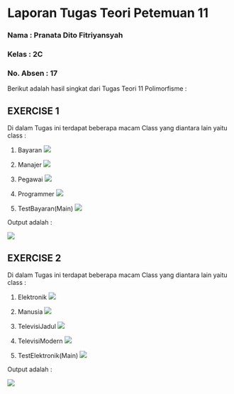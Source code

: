 # Laporan Tugas Teori Petemuan 11

### Nama : Pranata Dito Fitriyansyah

### Kelas : 2C

### No. Absen : 17

Berikut adalah hasil singkat dari Tugas Teori 11 Polimorfisme :

## EXERCISE 1

Di dalam Tugas ini terdapat beberapa macam Class yang diantara lain yaitu class :

1.  Bayaran
    <img src="tugas (1).png">

2.  Manajer
    <img src="tugas (2).png">

3.  Pegawai
    <img src="tugas (3).png">

4.  Programmer
    <img src="tugas (4).png">

5.  TestBayaran(Main)
    <img src="tugas (5).png">

Output adalah :

   <img src="tugas (6).png">

## EXERCISE 2

Di dalam Tugas ini terdapat beberapa macam Class yang diantara lain yaitu class :

1.  Elektronik
    <img src="tugas2 (1).png">

2.  Manusia
    <img src="tugas2 (2).png">

3.  TelevisiJadul
    <img src="tugas2 (3).png">

4.  TelevisiModern
    <img src="tugas2 (4).png">

5.  TestElektronik(Main)
    <img src="tugas2 (5).png">

Output adalah :

   <img src="tugas2 (6).png">
